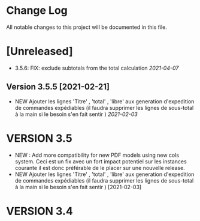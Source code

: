 # Change Log
All notable changes to this project will be documented in this file.

# [Unreleased]


- 3.5.6: FIX: exclude subtotals from the total calculation *2021-04-07*

## Version 3.5.5 [2021-02-21]

- NEW Ajouter les lignes 'Titre' , 'total' , 'libre' aux generation d'expedition de commandes expédiables (il faudra supprimer les lignes de sous-total à la main si le besoin s'en fait sentir ) *2021-02-03*


# VERSION 3.5

- NEW : Add more compatibility for new PDF models using new cols system. 
    Ceci est un fix avec un fort impact potentiel sur les instances courante il est donc préférable de le placer sur une nouvelle release.
- NEW Ajouter les lignes 'Titre' , 'total' , 'libre' aux generation d'expedition de commandes expédiables (il faudra supprimer les lignes de sous-total à la main si le besoin s'en fait sentir ) [2021-02-03]


# VERSION 3.4

